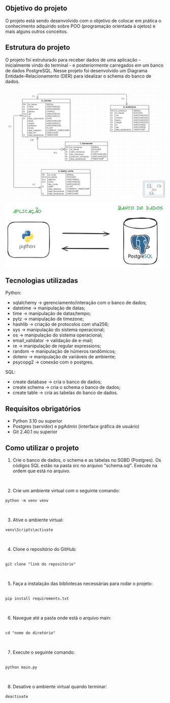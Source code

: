 ## Objetivo do projeto

O projeto está sendo desenvolvido com o objetivo de colocar em prática o conhecimento adquirido sobre POO (programação orientada à ojetos) e mais alguns outros conceitos.

## Estrutura do projeto

O projeto foi estruturado para receber dados de uma aplicação - inicialmente vindo do terminal - e posteriormente carregados em um banco de dados PostgreSQL. Nesse projeto foi desenvolvido um Diagrama Entidade-Relacionamento (DER) para idealizar o schema do banco de dados.

![DER](images/DER.png)

![Arquitetura da aplicação](images/arquitetura_aplicacao.png)

## Tecnologias utilizadas

Python:

- sqlalchemy -> gerenciamento/interação com o banco de dados;
- datetime -> manipulação de datas;
- time -> manipulação de datas/tempo;
- pytz -> manipulação de timezone;
- hashlib -> criação de protocolos com sha256;
- sys -> manipulação do sistema operacional;
- os -> manipulação do sistema operacional;
- email_validator -> validação de e-mail;
- re -> manipulação de regular expressions;
- random -> manipulação de números randômicos;
- dotenv -> manipulação de variáveis de ambiente;
- psycopg2 -> conexão com o postgres.

SQL:

- create database -> cria o banco de dados;
- create schema -> cria o schema o banco de dados;
- create table -> cria as tabelas do banco de dados.

## Requisitos obrigatórios

- Python 3.10 ou superior
- Postgres (servidor) e pgAdmin (interface gráfica de usuário)
- Git 2.40.1 ou superior

## Como utilizar o projeto

1. Crie o banco de dados, o schema e as tabelas no SGBD (Postgres). Os códigos SQL estão na pasta src no arquivo "schema.sql". Execute na ordem que está no arquivo.

<br>

2. Crie um ambiente virtual com o seguinte comando:

```
python -m venv venv
```

<br>

3. Ative o ambiente virtual:

```
venv\Scripts\activate
```

<br>

4. Clone o repositório do GitHub:

```

git clone "link do repositório"

```

<br>

5. Faça a instalação das bibliotecas necessárias para rodar o projeto:

```

pip install requirements.txt

```

<br>

6. Navegue até a pasta onde está o arquivo main:

```

cd "nome do diretório"

```

<br>

7. Execute o seguinte comando:

```

python main.py

```

<br>

8. Desative o ambiente virtual quando terminar:

```
deactivate
```
